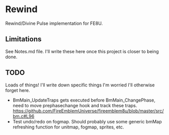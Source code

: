 # Rewind
Rewind/Divine Pulse implementation for FE8U.

## Limitations
See Notes.md file. I'll write these here once this project is closer to being done.

## TODO
Loads of things! I'll write down specific things I'm worried I'll otherwise forget here.
  - BmMain_UpdateTraps gets executed before BmMain_ChangePhase, need to move prephasechange hook and track these traps. https://github.com/FireEmblemUniverse/fireemblem8u/blob/master/src/bm.c#L96
  - Test undo/redo on fogmap. Should probably use some generic bmMap refreshing function for unitmap, fogmap, sprites, etc.